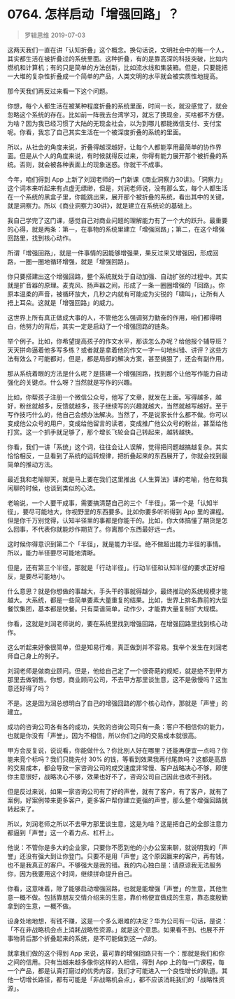 # 0764. 怎样启动「增强回路」？
> 罗辑思维
2019-07-03

这两天我们一直在讲「认知折叠」这个概念。换句话说，文明社会中的每一个人，其实都生活在被折叠过的系统里面。这种折叠，有的是靠高深的科技突破，比如内燃机和计算机；有的只是简单的方法创新，比如流水线和集装箱。但是，只要能把一大堆的复杂性折叠成一个简单的产品，人类文明的水平就会被实质性地提高。

那今天我们再反过来看一下这个问题。

你想，每个人都生活在被某种程度折叠的系统里面，时间一长，就没感觉了，就会忽略这个系统的存在。比如前一阵我去台湾学习，就忘了换现金，买啥都不方便。为啥？因为我已经习惯了大陆的无现金社会，以为到哪儿都能微信支付、支付宝呢。你看，我忘了自己其实生活在一个被深度折叠的系统的里面。

所以，从社会的角度来说，折叠得越深越好，让每个人都能享用最简单的协作界面。但是从个人的角度来说，有时候就得反过来，你得有能力展开那个被折叠的系统。否则，就会被各种表面上的现象迷惑。你就干不成事。

今年，咱们得到 App 上新了刘润老师的一门新课《商业洞察力30讲》。「洞察力」这个词本来听起来有点虚无缥缈，但是，刘润老师说，没有那么玄，每个人都生活在一个系统的黑盒子里，你能跳出来，展开那个被折叠的系统，看出其中的关键，就是洞察力。所以《商业洞察力30讲》，就是建立在系统论的基础上。

我自己学完了这门课，感觉自己对商业问题的理解能力有了一个大的跃升。最重要的心得，就是两条：第一，在事物的系统里建立「增强回路」；第二，在这个增强回路里，找到核心动作。

所谓「增强回路」，就是一件事情的因能够增强果，果反过来又增强因，形成回路，一圈一圈地循环增强，就是「增强回路」。

你只要搭建出这个增强回路，整个系统就处于自动加强、自动扩张的过程中。其实就是扩音器的原理。麦克风、扬声器之间，形成了一条一圈圈增强的「回路」。你原本温柔的声音，被循环放大，几秒之内就有可能成为尖锐的「啸叫」，让所有人捂上耳朵。这就是「增强回路」的威力。

这世界上所有真正做成大事的人，不管他怎么强调努力勤奋的作用，咱们都得明白，他努力的背后，其实一定是启动了一个增强回路的链条。

举个例子。比如，你希望提高孩子的作文水平，那该怎么办呢？给他报个辅导班？天天拼命逼着他多写多练？或者就是拿着他的作文一字一句地纠错、讲评？这些方法有效么？可能都对，但是，都是局部的解决方案，甚至搞狠了，还会有副作用。

那从系统着眼的方法是什么呢？是搭建一个增强回路，找到那个让他写作能力自动强化的关键点。什么呀？当然就是写作的兴趣。

比如，你帮孩子注册一个微信公众号，他写了文章，就发在上面。写得越多，越好，粉丝就越多，反馈就越多，孩子继续写的兴趣就越大，当然就越写越好。至于写作技巧什么的，他自己会想办法解决。当然了，不是说家长什么都不做。你可以变成他公众号的用户，变成给他留言的读者，变成推广他公众号的粉丝，甚至给他打赏。这一个抓手就足够了，那个增长飞轮会自己转起来，越转越快。

你看，我们一讲「系统」这个词，往往会让人误解，觉得把问题越搞越复杂。其实恰恰相反，一旦看到了系统的运转规律，把折叠起来的东西展开了，你就会找到最简单的推动方法。

最近我和老喻聊天，就是马上要在我们这里推出《人生算法》课的老喻，他在和我闲聊的时候，也谈到类似的心法。

老喻说，一个人要干成事，需要搞清楚自己的三个「半径」。第一个是「认知半径」，要尽可能地大，你视野里的东西要多。比如你要多听听得到 App 里的课程。但是你千万别觉得，认知半径里的事都是你能干的。比如，你大体搞懂了期货是怎么回事，不代表你就能炒作期货了。你离那个东西最好远一点。

这时候你得意识到第二个「半径」，就是能力半径。绝不做超出能力半径的事情。所以，能力半径要尽可能地清晰。

但是，还有第三个半径，那就是「行动半径」。行动半径和认知半径的要求正好相反，是要尽可能地小。

什么意思？就是你想做的事越大，手头干的事就得越少，最终推动的系统规模才能越大。大系统，都是一些简单要素大量重复的结果。比如，世界上排名靠前的大型餐饮集团，基本都是快餐。只有菜谱简单，动作少，才能靠大量复制扩大规模。

你看，这就是刘润老师说的，要在系统里找到增强回路，在增强回路里找到核心动作。

这么听起来好像很简单，但是知易行难，真正做到并不容易。我举个发生在刘润老师自己身上的例子。

刘润老师是做商业顾问。但是，他给自己定了一个很奇葩的规矩，就是绝不到甲方那里去做销售。你想，商业顾问公司，不去甲方那里谈生意，这不是傲慢吗？这生意还好得了吗？

不是。这是因为润总想明白了自己的增强回路的那个核心动作，那就是「声誉」的建立。

成功的咨询公司各有各的成功，失败的咨询公司只有一条：客户不相信你的能力，也就是你没有「声誉」。因为不相信，所以你们之间的交易成本就很高。

甲方会反复说，说说看，你能做什么？你比别人好在哪里？还能再便宜一点吗？你能来竞个标吗？我们只能先付 30% 的钱，等看到效果我再付尾款吗？这都是高昂的交易成本，都会导致一家咨询公司的成交速度非常慢、客户战略决心不够，即使你主意很好，战略决心不够，效果也好不了，咨询公司自己因此也收不到钱。

但是反过来说，如果一家咨询公司有了好的声誉，就有了客户，有了客户，就有了案例，好案例带来更多客户，更多客户帮你建立更强的声誉，那么整个增强回路就转起来了。

所以，刘润老师之所以不去甲方那里谈生意，这是为啥？这是把自己的全部注意力都逼到「声誉」这一个着力点、杠杆上。

他说：不管你是多大的企业家，只要你不愿到他的小办公室来聊，就说明我的「声誉」还没有强大到让你登门。只要不是用「声誉」这个原因赢来的客户，再有钱，也不是我真正的客户。不够强大是我的错。我的内心独白是：请原谅我无法服务你，因为我要用这个时间，继续拼命提升自己。

你看，这意味着，除了能够启动增强回路，也就是能增强「声誉」的生意，其他生意一概不做。包括靠朋友交情介绍来的生意，靠价格便宜做成的生意，靠态度殷勤拿到的生意，一概不做。

设身处地地想，有钱不赚，这是一个多么艰难的决定？华为公司有一句话，是说：「不在非战略机会点上消耗战略性资源。」就是这个意思。如果看不到、也展不开事物背后那个折叠起来的系统，是不可能做到这一点的。

就拿我们做的这个得到 App 来说，最可靠的增强回路只有一个：那就是我们和你之间的信用。只有当越来越多像你这样的人相信，得到 App 上的每一门课程，每一个产品，都是认真打磨过的优秀内容，我们才可能进入一个良性增长的轨道。其他一切增长路径，都有可能是「非战略机会点」，都不应该消耗我们的「战略性资源」。
